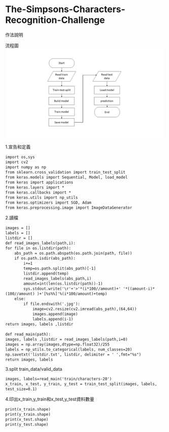 # The-Simpsons-Characters-Recognition-Challenge
作法說明

流程圖
![image](https://github.com/107368009jungchengtsai/The-Simpsons-Characters-Recognition-Challenge/blob/master/%E6%B5%81%E7%A8%8B%E5%9C%96.jpg)

1.宣告和定義

    import os,sys
    import cv2
    import numpy as np
    from sklearn.cross_validation import train_test_split
    from keras.models import Sequential, Model, load_model
    from keras import applications
    from keras.layers import *
    from keras.callbacks import *
    from keras.utils import np_utils
    from keras.optimizers import SGD, Adam
    from keras.preprocessing.image import ImageDataGenerator
2.讀檔

    images = []
    labels = []
    listdir = []
    def read_images_labels(path,i):
    for file in os.listdir(path):
        abs_path = os.path.abspath(os.path.join(path, file))    
        if os.path.isdir(abs_path):
            i+=1                                               
            temp=os.path.split(abs_path)[-1]                   
            listdir.append(temp)                              
            read_images_labels(abs_path,i)                     
            amount=int(len(os.listdir(path))-1)                
            sys.stdout.write('\r'+'>'*(i*100//amount)+' '*((amount-i)*(100//amount) )+'[%s%%]'%(i*100/amount)+temp) 
        else:  
            if file.endswith('.jpg'):
                image=cv2.resize(cv2.imread(abs_path),(64,64)) 
                images.append(image)                           
                labels.append(i-1)                             
    return images, labels ,listdir

    def read_main(path):
    images, labels ,listdir = read_images_labels(path,i=0)
    images = np.array(images,dtype=np.float32)/255
    labels = np_utils.to_categorical(labels, num_classes=20)
    np.savetxt('listdir.txt', listdir, delimiter = ' ',fmt="%s")
    return images, labels
3.split train_data/valid_data

    images, labels=read_main('train/characters-20')
    x_train, x_test, y_train, y_test = train_test_split(images, labels, test_size=0.1)
4.印出x_train,y_train和x_test,y_test資料數量

    print(x_train.shape)
    print(y_train.shape)
    print(x_test.shape)
    print(y_test.shape)
